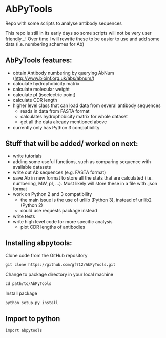 # AbPyTools
Repo with some scripts to analyse antibody sequences

This repo is still in its early days so some scripts will not be very user friendly...!
Over time I will rewrite these to be easier to use and add some data (i.e. numbering schemes for Ab)

AbPyTools features:
- 
- obtain Antibody numbering by querying AbNum (http://www.bioinf.org.uk/abs/abnum/)
- calculate hydrophobicity matrix
- calculate molecular weight
- calculate pI (isoelectric point)
- calculate CDR length
- higher level class that can load data from several antibody sequences
  - reads in data from FASTA format
  - calculates hydrophobicity matrix for whole dataset
  - get all the data already mentioned above
- currently only has Python 3 compatibility

Stuff that will be added/ worked on next:
- 
- write tutorials
- adding some useful functions, such as comparing sequence with available datasets
- write out Ab sequences (e.g. FASTA format)
- save Ab in new format to store all the stats that are calculated (i.e. numbering, MW, pI, ...). Most likely will store 
these in a file with .json format
- work on Python 2 and 3 compatibility
  - the main issue is the use of urllib (Python 3), instead of urllib2 (Python 2)
  - could use requests package instead 
- write tests
- write high level code for more specific analysis
  - plot CDR lengths of antibodies

Installing abpytools:
-
Clone code from the GitHub repository

`git clone https://github.com/gf712/AbPyTools.git`

Change to package directory in your local machine

`cd path/to/AbPyTools`

Install package

`python setup.py install`

Import to python
-
`import abpytools`